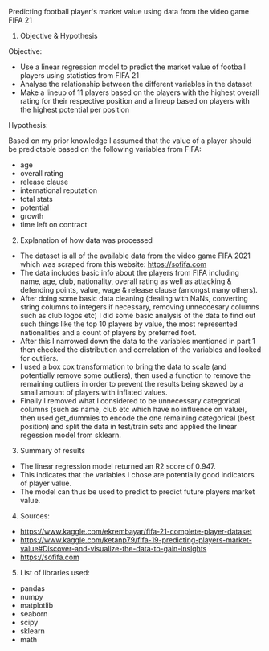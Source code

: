 Predicting football player's market value using data from the video game FIFA 21

1. Objective & Hypothesis

Objective: 

- Use a linear regression model to predict the market value of football players using statistics from FIFA 21
- Analyse the relationship between the different variables in the dataset
- Make a lineup of 11 players based on the players with the highest overall rating for their respective position and a lineup based on players with the highest potential per position

Hypothesis:

Based on my prior knowledge I assumed that the value of a player should be predictable based on the following variables from FIFA:

- age
- overall rating
- release clause
- international reputation
- total stats
- potential
- growth
- time left on contract


2. Explanation of how data was processed

- The dataset is all of the available data from the video game FIFA 2021 which was scraped from this website: https://sofifa.com
- The data includes basic info about the players from FIFA including name, age, club, nationality, overall rating as well as attacking & defending points, value, wage & release clause (amongst many others).
- After doing some basic data cleaning (dealing with NaNs, converting string columns to integers if necessary, removing unneccesary columns such as club logos etc) I did some basic analysis of the data to find out such things like the top 10 players by value, the most represented nationalities and a count of players by preferred foot.
- After this I narrowed down the data to the variables mentioned in part 1 then checked the distribution and correlation of the variables and looked for outliers. 
- I used a box cox transformation to bring the data to scale (and potentially remove some outliers), then used a function to remove the remaining outliers in order to prevent the results being skewed by a small amount of players with inflated values.
- Finally I removed what I considered to be unnecessary categorical columns (such as name, club etc which have no influence on value), then used get_dummies to encode the one remaining categorical (best position) and split the data in test/train sets and applied the linear regession model from sklearn.


3. Summary of results

- The linear regression model returned an R2 score of 0.947.
- This indicates that the variables I chose are potentially good indicators of player value.
- The model can thus be used to predict to predict future players market value.

4. Sources:

- https://www.kaggle.com/ekrembayar/fifa-21-complete-player-dataset
- https://www.kaggle.com/ketanp79/fifa-19-predicting-players-market-value#Discover-and-visualize-the-data-to-gain-insights
- https://sofifa.com


5. List of libraries used:

- pandas
- numpy
- matplotlib
- seaborn
- scipy
- sklearn
- math